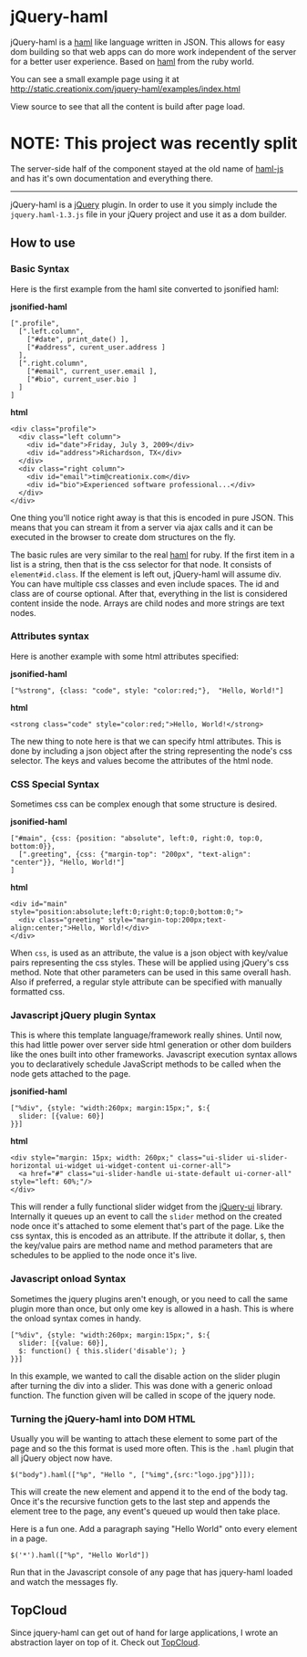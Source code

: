 # jQuery-haml

jQuery-haml is a [haml][] like language written in JSON. This allows for easy dom building so that web apps can do more work independent of the server for a better user experience. Based on [haml][] from the ruby world.

You can see a small example page using it at <http://static.creationix.com/jquery-haml/examples/index.html>

View source to see that all the content is build after page load.

# NOTE: This project was recently split

The server-side half of the component stayed at the old name of [haml-js][] and has it's own documentation and everything there.

---------------------

jQuery-haml is a [jQuery][] plugin. In order to use it you simply include the `jquery.haml-1.3.js` file in your jQuery project and use it as a dom builder.

## How to use

### Basic Syntax

Here is the first example from the haml site converted to jsonified haml:

**jsonified-haml**

    [".profile",
      [".left.column",
        ["#date", print_date() ],
        ["#address", curent_user.address ]
      ],
      [".right.column",
        ["#email", current_user.email ],
        ["#bio", current_user.bio ]
      ]
    ]

**html**

    <div class="profile">
      <div class="left column">
        <div id="date">Friday, July 3, 2009</div>
        <div id="address">Richardson, TX</div>
      </div>
      <div class="right column">
        <div id="email">tim@creationix.com</div>
        <div id="bio">Experienced software professional...</div>
      </div>
    </div>

One thing you'll notice right away is that this is encoded in pure JSON. This means that you can stream it from a server via ajax calls and it can be executed in the browser to create dom structures on the fly.

The basic rules are very similar to the real [haml][] for ruby. If the first item in a list is a string, then that is the css selector for that node. It consists of `element#id.class`. If the element is left out, jQuery-haml will assume div. You can have multiple css classes and even include spaces. The id and class are of course optional. After that, everything in the list is considered content inside the node. Arrays are child nodes and more strings are text nodes.

### Attributes syntax

Here is another example with some html attributes specified:

**jsonified-haml**

    ["%strong", {class: "code", style: "color:red;"},  "Hello, World!"]

**html**

    <strong class="code" style="color:red;">Hello, World!</strong>

The new thing to note here is that we can specify html attributes. This is done by including a json object after the string representing the node's css selector. The keys and values become the attributes of the html node.

### CSS Special Syntax

Sometimes css can be complex enough that some structure is desired.

**jsonified-haml**

    ["#main", {css: {position: "absolute", left:0, right:0, top:0, bottom:0}},
      [".greeting", {css: {"margin-top": "200px", "text-align": "center"}}, "Hello, World!"]
    ]

**html**

    <div id="main" style="position:absolute;left:0;right:0;top:0;bottom:0;">
      <div class="greeting" style="margin-top:200px;text-align:center;">Hello, World!</div>
    </div>

When `css`, is used as an attribute, the value is a json object with key/value pairs representing the css styles. These will be applied using jQuery's css method. Note that other parameters can be used in this same overall hash. Also if preferred, a regular style attribute can be specified with manually formatted css.

### Javascript jQuery plugin Syntax

This is where this template language/framework really shines. Until now, this had little power over server side html generation or other dom builders like the ones built into other frameworks. Javascript execution syntax allows you to declaratively schedule JavaScript methods to be called when the node gets attached to the page.

**jsonified-haml**

    ["%div", {style: "width:260px; margin:15px;", $:{
      slider: [{value: 60}]
    }}]

**html**

    <div style="margin: 15px; width: 260px;" class="ui-slider ui-slider-horizontal ui-widget ui-widget-content ui-corner-all">
      <a href="#" class="ui-slider-handle ui-state-default ui-corner-all" style="left: 60%;"/>
    </div>

This will render a fully functional slider widget from the [jQuery-ui][] library. Internally it queues up an event to call the `slider` method on the created node once it's attached to some element that's part of the page. Like the css syntax, this is encoded as an attribute. If the attribute it dollar, `$`, then the key/value pairs are method name and method parameters that are schedules to be applied to the node once it's live.

### Javascript onload Syntax

Sometimes the jquery plugins aren't enough, or you need to call the same plugin more than once, but only ome key is allowed in a hash. This is where the onload syntax comes in handy.

    ["%div", {style: "width:260px; margin:15px;", $:{
      slider: [{value: 60}],
      $: function() { this.slider('disable'); }
    }}]

In this example, we wanted to call the disable action on the slider plugin after turning the div into a slider. This was done with a generic onload function. The function given will be called in scope of the jquery node.

### Turning the jQuery-haml into DOM HTML

Usually you will be wanting to attach these element to some part of the page and so the this format is used more often. This is the `.haml` plugin that all jQuery object now have.

    $("body").haml(["%p", "Hello ", ["%img",{src:"logo.jpg"}]]);

This will create the new element and append it to the end of the body tag. Once it's the recursive function gets to the last step and appends the element tree to the page, any event's queued up would then take place.

Here is a fun one.  Add a paragraph saying "Hello World" onto every element in a page.

    $('*').haml(["%p", "Hello World"])

Run that in the Javascript console of any page that has jquery-haml loaded and watch the messages fly.

## TopCloud

Since jquery-haml can get out of hand for large applications, I wrote an abstraction layer on top of it.  Check out [TopCloud][].

[haml]: http://haml.hamptoncatlin.com/
[jquery]: http://jquery.com/
[jquery-ui]: http://jqueryui.com/
[TopCloud]: http://github.com/creationix/topcloud
[haml-js]: http://github.com/creationix/haml-js